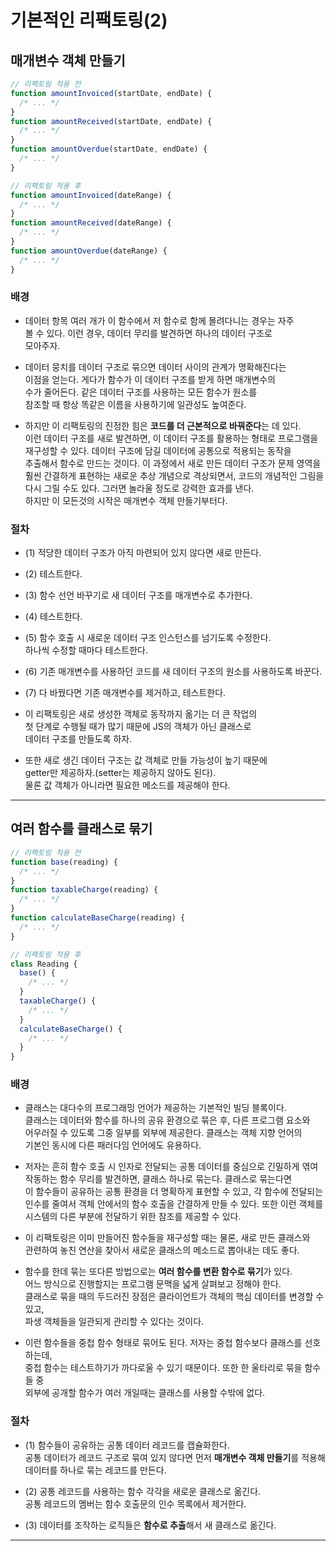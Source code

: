 # 기본적인 리팩토링(2)

<h2>매개변수 객체 만들기</h2>

```js
// 리팩토링 적용 전
function amountInvoiced(startDate, endDate) {
  /* ... */
}
function amountReceived(startDate, endDate) {
  /* ... */
}
function amountOverdue(startDate, endDate) {
  /* ... */
}

// 리팩토링 적용 후
function amountInvoiced(dateRange) {
  /* ... */
}
function amountReceived(dateRange) {
  /* ... */
}
function amountOverdue(dateRange) {
  /* ... */
}
```

<h3>배경</h3>

- 데이터 항목 여러 개가 이 함수에서 저 함수로 함께 몰려다니는 경우는 자주  
  볼 수 있다. 이런 경우, 데이터 무리를 발견하면 하나의 데이터 구조로  
  모아주자.

- 데이터 뭉치를 데이터 구조로 묶으면 데이터 사이의 관계가 명확해진다는  
  이점을 얻는다. 게다가 함수가 이 데이터 구조를 받게 하면 매개변수의  
  수가 줄어든다. 같은 데이터 구조를 사용하는 모든 함수가 원소를  
  참조할 때 항상 똑같은 이름을 사용하기에 일관성도 높여준다.

- 하지만 이 리팩토링의 진정한 힘은 **코드를 더 근본적으로 바꿔준다**는 데 있다.  
  이런 데이터 구조를 새로 발견하면, 이 데이터 구조를 활용하는 형태로 프로그램을  
  재구성할 수 있다. 데이터 구조에 담길 데이터에 공통으로 적용되는 동작을  
  추출해서 함수로 만드는 것이다. 이 과정에서 새로 만든 데이터 구조가 문제 영역을  
  훨씬 간결하게 표현하는 새로운 추상 개념으로 격상되면서, 코드의 개념적인 그림을  
  다시 그릴 수도 있다. 그러면 놀라울 정도로 강력한 효과를 낸다.  
  하지만 이 모든것의 시작은 매개변수 객체 만들기부터다.

<h3>절차</h3>

- (1) 적당한 데이터 구조가 아직 마련되어 있지 않다면 새로 만든다.

- (2) 테스트한다.

- (3) 함수 선언 바꾸기로 새 데이터 구조를 매개변수로 추가한다.

- (4) 테스트한다.

- (5) 함수 호출 시 새로운 데이터 구조 인스턴스를 넘기도록 수정한다.  
  하나씩 수정할 때마다 테스트한다.

- (6) 기존 매개변수를 사용하던 코드를 새 데이터 구조의 원소를 사용하도록 바꾼다.

- (7) 다 바꿨다면 기존 매개변수를 제거하고, 테스트한다.

- 이 리팩토링은 새로 생성한 객체로 동작까지 옮기는 더 큰 작업의  
  첫 단계로 수행될 때가 많기 때문에 JS의 객체가 아닌 클래스로  
  데이터 구조를 만들도록 하자.

- 또한 새로 생긴 데이터 구조는 값 객체로 만들 가능성이 높기 때문에  
  getter만 제공하자.(setter는 제공하지 않아도 된다).  
  물론 값 객체가 아니라면 필요한 메소드를 제공해야 한다.

<hr/>

<h2>여러 함수를 클래스로 묶기</h2>

```js
// 리팩토링 적용 전
function base(reading) {
  /* ... */
}
function taxableCharge(reading) {
  /* ... */
}
function calculateBaseCharge(reading) {
  /* ... */
}

// 리팩토링 적용 후
class Reading {
  base() {
    /* ... */
  }
  taxableCharge() {
    /* ... */
  }
  calculateBaseCharge() {
    /* ... */
  }
}
```

<h3>배경</h3>

- 클래스는 대다수의 프로그래밍 언어가 제공하는 기본적인 빌딩 블록이다.  
  클래스는 데이터와 함수를 하나의 공유 환경으로 묶은 후, 다른 프로그램 요소와  
  어우러질 수 있도록 그중 일부를 외부에 제공한다. 클래스는 객체 지향 언어의  
  기본인 동시에 다른 패러다임 언어에도 유용하다.

- 저자는 흔히 함수 호출 시 인자로 전달되는 공통 데이터를 중심으로 긴밀하게 엮여  
  작동하는 함수 무리를 발견하면, 클래스 하나로 묶는다. 클래스로 묶는다면  
  이 함수들이 공유하는 공통 환경을 더 명확하게 표현할 수 있고, 각 함수에 전달되는  
  인수를 줄여서 객체 안에서의 함수 호출을 간결하게 만들 수 있다. 또한 이런 객체를  
  시스템의 다른 부분에 전달하기 위한 참조를 제공할 수 있다.

- 이 리팩토링은 이미 만들어진 함수들을 재구성할 때는 물론, 새로 만든 클래스와  
  관련하여 놓친 연산을 찾아서 새로운 클래스의 메소드로 뽑아내는 데도 좋다.

- 함수를 한데 묶는 또다른 방법으로는 **여러 함수를 변환 함수로 묶기**가 있다.  
  어느 방식으로 진행할지는 프로그램 문맥을 넓게 살펴보고 정해야 한다.  
  클래스로 묶을 때의 두드러진 장점은 클라이언트가 객체의 핵심 데이터를 변경할 수 있고,  
  파생 객체들을 일관되게 관리할 수 있다는 것이다.

- 이런 함수들을 중첩 함수 형태로 묶어도 된다. 저자는 중첩 함수보다 클래스를 선호하는데,  
  중첩 함수는 테스트하기가 까다로울 수 있기 때문이다. 또한 한 울타리로 묶을 함수들 중  
  외부에 공개할 함수가 여러 개일때는 클래스를 사용할 수밖에 없다.

<h3>절차</h3>

- (1) 함수들이 공유하는 공통 데이터 레코드를 캡슐화한다.  
  공통 데이터가 레코드 구조로 묶여 있지 않다면 먼저 **매개변수 객체 만들기**를 적용해  
  데이터를 하나로 묶는 레코드를 만든다.

- (2) 공통 레코드를 사용하는 함수 각각을 새로운 클래스로 옮긴다.  
  공통 레코드의 멤버는 함수 호출문의 인수 목록에서 제거한다.

- (3) 데이터를 조작하는 로직들은 **함수로 추출**해서 새 클래스로 옮긴다.

<hr/>
